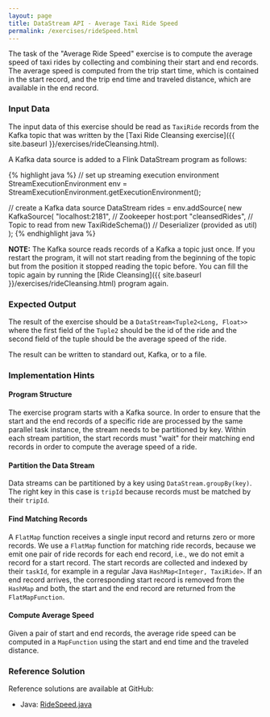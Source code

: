 ```yaml
---
layout: page
title: DataStream API - Average Taxi Ride Speed
permalink: /exercises/rideSpeed.html
---
```


The task of the "Average Ride Speed" exercise is to compute the average speed of taxi rides by collecting and combining their start and end records. The average speed is computed from the trip start time, which is contained in the start record, and the trip end time and traveled distance, which are available in the end record.

### Input Data

The input data of this exercise should be read as `TaxiRide` records from the Kafka topic that was written by the [Taxi Ride Cleansing exercise]({{ site.baseurl }}/exercises/rideCleansing.html).

A Kafka data source is added to a Flink DataStream program as follows:

{% highlight java %}
// set up streaming execution environment
StreamExecutionEnvironment env = 
	StreamExecutionEnvironment.getExecutionEnvironment();

// create a Kafka data source
DataStream<TaxiRide> rides = env.addSource(
	new KafkaSource<TaxiRide>(
		"localhost:2181",      // Zookeeper host:port 
		"cleansedRides",       // Topic to read from
		new TaxiRideSchema())  // Deserializer (provided as util)
	);
{% endhighlight java %}

**NOTE:** The Kafka source reads records of a Kafka a topic just once. If you restart the program, it will not start reading from the beginning of the topic but from the position it stopped reading the topic before. You can fill the topic again by running the [Ride Cleansing]({{ site.baseurl }}/exercises/rideCleansing.html) program again.

### Expected Output

The result of the exercise should be a `DataStream<Tuple2<Long, Float>>` where the first field of the `Tuple2` should be the id of the ride and the second field of the tuple should be the average speed of the ride.

The result can be written to standard out, Kafka, or to a file.

### Implementation Hints

#### Program Structure

The exercise program starts with a Kafka source. In order to ensure that the start and the end records of a specific ride are processed by the same parallel task instance, the stream needs to be partitioned by key. Within each stream partition, the start records must "wait" for their matching end records in order to compute the average speed of a ride. 

#### Partition the Data Stream

Data streams can be partitioned by a key using `DataStream.groupBy(key)`. The right key in this case is `tripId` because records must be matched by their `tripId`.

#### Find Matching Records

A `FlatMap` function receives a single input record and returns zero or more records. We use a `FlatMap` function for matching ride records, because we emit one pair of ride records for each end record, i.e., we do not emit a record for a start record. The start records are collected and indexed by their `taskId`, for example in a regular Java `HashMap<Integer, TaxiRide>`. If an end record arrives, the corresponding start record is removed from the `HashMap` and both, the start and the end record are returned from the `FlatMapFunction`.

#### Compute Average Speed

Given a pair of start and end records, the average ride speed can be computed in a `MapFunction` using the start and end time and the traveled distance.

### Reference Solution

Reference solutions are available at GitHub:

- Java: [RideSpeed.java](https://github.com/dataArtisans/flink-training/blob/master/flink-exercises/src/main/java/com/dataArtisans/flinkTraining/exercises/dataStreamJava/rideSpeed/RideSpeed.java)
